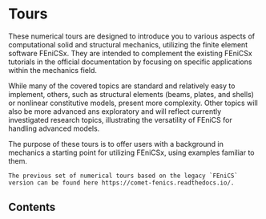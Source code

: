 # Tours

These numerical tours are designed to introduce you to various aspects of computational solid and structural mechanics, utilizing the finite element software FEniCSx. They are intended to complement the existing FEniCSx tutorials in the official documentation by focusing on specific applications within the mechanics field.

While many of the covered topics are standard and relatively easy to implement, others, such as structural elements (beams, plates, and shells) or nonlinear constitutive models, present more complexity.
Other topics will also be more advanced ans exploratory and will reflect currently investigated research topics, illustrating the versatility of FEniCS for handling advanced models.

The purpose of these tours is to offer users with a background in mechanics a starting point for utilizing FEniCSx, using examples familiar to them.

```{seealso}
The previous set of numerical tours based on the legacy `FEniCS` version can be found here https://comet-fenics.readthedocs.io/.
```

## Contents

```{tableofcontents}
```